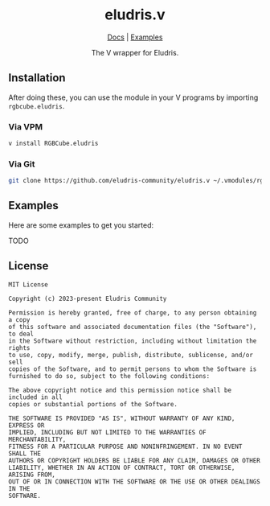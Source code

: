 <div align="center">

<h1>eludris.v</h1>

[Docs](https://rgbcube.github.io/docs/eludris) | [Examples](https://github.com/eludris-community/eludris.v/tree/master/examples)

The V wrapper for Eludris.

</div>

## Installation

After doing these, you can use the module in your V programs by importing `rgbcube.eludris`.

### Via VPM

```bash
v install RGBCube.eludris
```

### Via Git

```bash
git clone https://github.com/eludris-community/eludris.v ~/.vmodules/rgbcube/eludris
```

## Examples

Here are some examples to get you started:

TODO

## License

```
MIT License

Copyright (c) 2023-present Eludris Community

Permission is hereby granted, free of charge, to any person obtaining a copy
of this software and associated documentation files (the "Software"), to deal
in the Software without restriction, including without limitation the rights
to use, copy, modify, merge, publish, distribute, sublicense, and/or sell
copies of the Software, and to permit persons to whom the Software is
furnished to do so, subject to the following conditions:

The above copyright notice and this permission notice shall be included in all
copies or substantial portions of the Software.

THE SOFTWARE IS PROVIDED "AS IS", WITHOUT WARRANTY OF ANY KIND, EXPRESS OR
IMPLIED, INCLUDING BUT NOT LIMITED TO THE WARRANTIES OF MERCHANTABILITY,
FITNESS FOR A PARTICULAR PURPOSE AND NONINFRINGEMENT. IN NO EVENT SHALL THE
AUTHORS OR COPYRIGHT HOLDERS BE LIABLE FOR ANY CLAIM, DAMAGES OR OTHER
LIABILITY, WHETHER IN AN ACTION OF CONTRACT, TORT OR OTHERWISE, ARISING FROM,
OUT OF OR IN CONNECTION WITH THE SOFTWARE OR THE USE OR OTHER DEALINGS IN THE
SOFTWARE.
```
